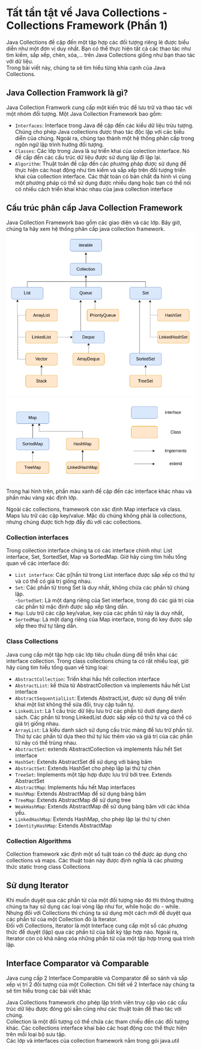 # Tất tần tật về Java Collections - Collections Framework (Phần 1)

Java Collections đề cập đến một tập hợp các đối tượng riêng lẻ được biểu diễn như một đơn vị duy nhất. Bạn có thể thực hiện tất cả các thao tác như tìm kiếm, sắp xếp, chèn, xóa,... trên Java Collections giống như bạn thao tác với dữ liệu.  
Trong bài viết này, chúng ta sẽ tìm hiểu từng khía cạnh của Java Collections.  

## Java Collection Framwork là gì?  
Java Collection Framwork cung cấp một kiến trúc để lưu trữ và thao tác với một nhóm đối tượng. Một Java Collection Framework bao gồm:
- `Interfaces`: Interface trong Java đề cập đến các kiểu dữ liệu trừu tượng. Chúng cho phép Java collections được thao tác độc lập với các biểu diễn của chúng. Ngoài ra, chúng tạo thành một hệ thống phân cấp trong ngôn ngữ lập trình hướng đối tượng.  
- `Classes`: Các lớp trong Java là sự triển khai của colection interface. Nó đề cấp đến các cấu trúc dữ liệu được sử dụng lặp đi lặp lại.  
- `Algorithm`: Thuật toán đề cập đến các phương pháp được sử dụng để thực hiện các hoạt động như tìm kiếm và sắp xếp trên đối tượng triển khai của collection interface. Các thật toán có bản chất đa hình vì cùng một phương pháp có thể sử dụng được nhiều dạng hoặc bạn có thể nói có nhiều cách triển khai khác nhau của java collection interface  

## Cấu trúc phân cấp Java Collection Framework  
Java Collection Framework bao gồm các giao diện và các lớp. Bây giờ, chúng ta hãy xem hệ thống phân cấp java collection framework.  
![](image/java_collection.png)  
![](image/java_collection_02.png)

Trong hai hình trên, phần màu xanh đề cập đến các interface khác nhau và phần màu vàng xác định lớp. 

Ngoài các collections, framework còn xác định Map interface và class. Maps lưu trữ các cặp key/value. Mặc dù chúng không phải là collections, nhưng chúng được tích hợp đầy đủ với các collections.  

### Collection interfaces  
Trong collection interface chúng ta có các interface chính như: List interface, Set, SortedSet, Map và SortedMap. Giờ hãy cùng tìm hiểu tổng quan về các interface đó:
- `List interface`: Các p[hần tử trong List interface được sắp xếp có thứ tự và có thể có giá trị giống nhau.  
- `Set`: Các phần tử trong Set là duy nhất, không chứa các phần tử chùng lặp.  
-`SortedSet`: Là một dạng riêng của Set interface, trong đó các giá trị của các phần tử mặc định được sắp xếp tăng dần.  
- `Map`: Lưu trữ các cặp key/value, key của các phần tử này là duy nhất,  
- `SortedMap`: Là một dạng riêng của Map interface, trong đó key được sắp xếp theo thứ tự tăng dần.  

### Class Collections
Java cung cấp một tập hợp các lớp tiêu chuẩn dùng để triển khai các interface collection. Trong class collections chúng ta có rất nhiều loại, giờ hãy cùng tìm hiểu tổng quan về từng loại:  
- `AbstractCollection`: Triển khai hầu hết collection interface  
- `AbstractList`: kế thừa từ AbstractCollection và implements hầu hết List interface  
- `AbstractSequentialList`: Extends AbstractList, được sử dụng để triển khai một list không thể sửa đổi, truy cập tuần tự.  
- `LinkedList`: Là 1 cấu trúc dữ liệu lưu trữ các phần tử dưới dạng danh sách. Các phần tử trong LinkedList được sắp xếp có thứ tự và có thể có giá trị giống nhau.  
- `ArrayList`: Là kiểu danh sách sử dụng cấu trúc mảng để lưu trữ phần tử. Thứ tự các phần tử dựa theo thứ tự lúc thêm vào và giá trị của các phần tử này có thể trùng nhau.  
- `AbstractSet`: extends AbstractCollection và implements hầu hết Set interface  
- `HashSet`: Extends AbstractSet để sử dụng với bảng băm  
- `AbstractSet`: Extends HashSet cho phép lặp lại thứ tự chèn  
- `TreeSet`: Implements một tập hợp được lưu trữ bởi tree. Extends AbstractSet  
- `AbstractMap`: Implements hầu hết Map interfaces   
- `HashMap`: Extends AbstractMap để sử dụng bảng băm    
- `TreeMap`: Extends AbstractMap để sử dụng tree   
- `WeakHashMap`: Extends AbstractMap để sử dụng bảng băm với các khóa yếu.  
- `LinkedHashMap`: Extends HashMap, cho phép lặp lại thứ tự chèn  
- `IdentityHashMap`: Extends AbstractMap   

### Collection Algorithms 
Collection framework xác định một số tuật toán có thể được áp dụng cho collections và maps. Các thuật toán này được định nghĩa là các phương thức static trong class Collections  


## Sử dụng Iterator  
Khi muốn duyệt qua các phần tử của một đối tượng nào đó thì thông thường chúng ta hay sử dụng các loại vòng lặp như for, while hoặc do - while. Nhưng đối với Collections thì chúng ta sử dụng một cách mới để duyệt qua các phần tử của một Collection đó là Iterator.  
Đối với Collections, Iterator là một Interface cung cấp một số các phương thức để duyệt (lặp) qua các phần tử của bất kỳ tập hợp nào. Ngoài ra, Iterator còn có khả năng xóa những phần tử của một tập hợp trong quá trình lặp.  

## Interface Comparator và Comparable  
Java cung cấp 2 Interface Comparable và Comparator để so sánh và sắp xếp vị trí 2 đối tượng của một Collection. Chi tiết về 2 Interface này chúng ta sẽ tìm hiểu trong các bài viết khác  

Java Collections framework cho phép lập trình viên truy cập vào các cấu trúc dữ liệu được đóng gói sẵn cũng như các thuật toán để thao tác với chúng.  
Collection là một đối tượng có thể chứa các tham chiếu đến các đối tượng khác. Các collections interface khai báo các hoạt động coc thể thực hiện trên mỗi loại bộ sưu tập.  
Các lớp và interfaces của collection framework nằm trong gói java.util

